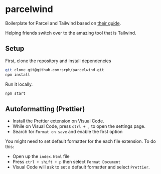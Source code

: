 # parcelwind

Boilerplate for Parcel and Tailwind based on [their guide](https://tailwindcss.com/docs/guides/parcel).

Helping friends switch over to the amazing tool that is Tailwind.

## Setup

First, clone the repository and install dependencies

```bash
git clone git@github.com:srph/parcelwind.git
npm install
```

Run it locally.

```bash
npm start
```

## Autoformatting (Prettier)

- Install the Prettier extension on Visual Code.
- While on Visual Code, press `ctrl + ,` to open the settings page.
- Search for `Format on save` and enable the first option

You might need to set default formatter for the each file extension. To do this:

- Open up the `index.html` file
- Press `ctrl + shift + p` then select `Format Document`
- Visual Code will ask to set a default formatter and select `Prettier`.
